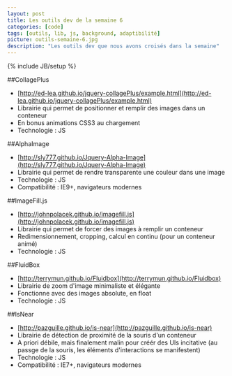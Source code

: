 ```yaml
---
layout: post
title: Les outils dev de la semaine 6
categories: [code]
tags: [outils, lib, js, background, adaptibilité]
picture: outils-semaine-6.jpg
description: "Les outils dev que nous avons croisés dans la semaine"
---
```

{% include JB/setup %}


##CollagePlus
- [http://ed-lea.github.io/jquery-collagePlus/example.html](http://ed-lea.github.io/jquery-collagePlus/example.html)
- Librairie qui permet de positionner et remplir des images dans un conteneur
- En bonus animations CSS3 au chargement
- Technologie : JS

##AlphaImage
- [http://sly777.github.io/Jquery-Alpha-Image](http://sly777.github.io/Jquery-Alpha-Image)
- Librairie qui permet de rendre transparente une couleur dans une image
- Technologie : JS
- Compatibilité : IE9+, navigateurs modernes

##ImageFill.js
- [http://johnpolacek.github.io/imagefill.js](http://johnpolacek.github.io/imagefill.js)
- Librairie qui permet de forcer des images à remplir un conteneur
- Redimensionnement, cropping, calcul en continu (pour un conteneur animé)
- Technologie : JS

##FluidBox
- [http://terrymun.github.io/Fluidbox](http://terrymun.github.io/Fluidbox)
- Librairie de zoom d'image minimaliste et élégante
- Fonctionne avec des images absolute, en float
- Technologie : JS

##IsNear
- [http://pazguille.github.io/is-near](http://pazguille.github.io/is-near)
- Librairie de détection de proximité de la souris d'un conteneur
- A priori débile, mais finalement malin pour créér des UIs incitative (au passge de la souris, les éléments d'interactions se manifestent) 
- Technologie : JS
- Compatibilité : IE7+, navigateurs modernes